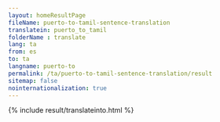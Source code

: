 ```yaml
---
layout: homeResultPage
fileName: puerto-to-tamil-sentence-translation
translatein: puerto_to_tamil
folderName : translate
lang: ta
from: es
to: ta
langname: puerto-to
permalink: /ta/puerto-to-tamil-sentence-translation/result
sitemap: false
nointernationalization: true
---
```

{% include result/translateinto.html %}

<script src="/js/result/translation.js" data-foldername="{{page.folderName}}" data-lang="{{page.lang}}"></script>
